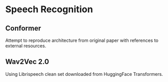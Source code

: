 # Speech Recognition

## Conformer

Attempt to reproduce architecture from original paper with references to external resources.

## Wav2Vec 2.0

Using Librispeech clean set downloaded from HuggingFace Transformers.
